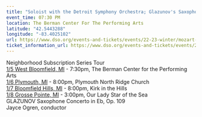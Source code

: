 ```yaml
---
title: "Soloist with the Detroit Symphony Orchestra; Glazunov's Saxophone Concerto"
event_time: 07:30 PM
location: The Berman Center For The Performing Arts
latitude: "42.5443288"
longitude: "-83.4025102"
url: https://www.dso.org/events-and-tickets/events/22-23-winter/mozart-montgomery-and-more
ticket_information_url: https://www.dso.org/events-and-tickets/events/22-23-winter/mozart-montgomery-and-more
---
```

Neighborhood Subscription Series Tour<br>
[1/5 West Bloomfield, MI](https://tickets.dso.org/booking/production/bestavailable/8793) - 7:30pm, The Berman Center for the Performing Arts<br>
[1/6 Plymouth, MI](https://tickets.dso.org/booking/production/bestavailable/8841) - 8:00pm, Plymouth North Ridge Church<br>
[1/7 Bloomfield Hills, MI](https://tickets.dso.org/booking/production/bestavailable/8761) - 8:00pm, Kirk in the Hills<br>
[1/8 Grosse Pointe, MI](https://tickets.dso.org/booking/production/bestavailable/8769) - 3:00pm, Our Lady Star of the Sea<br>
GLAZUNOV Saxophone Concerto in Eb, Op. 109<br>
Jayce Ogren, conductor